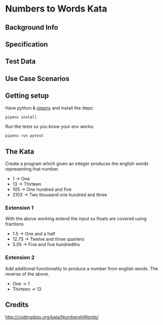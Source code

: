 # Numbers to Words Kata

## Background Info

## Specification

## Test Data

## Use Case Scenarios

## Getting setup
Have python & [pipenv](https://github.com/kennethreitz/pipenv) and install the deps:

```bash
pipenv install
```

Run the tests so you know your env works:

```bash
pipenv run pytest
```

## The Kata

Create a program which given an integer produces the english words representing that number.

* 1 -> One
* 13 -> Thirteen
* 105 -> One hundred and five.
* 2103 -> Two thousand one hundred and three

### Extension 1
With the above working extend the input so floats are covered using fractions

* 1.5 -> One and a half
* 12.75 -> Twelve and three quarters
* 5.05 -> Five and five hundredths

### Extension 2
Add additional functionality to produce a number from english words. The reverse of the above.

* One -> 1
* Thirteen -> 13


## Credits

http://codingdojo.org/kata/NumbersInWords/